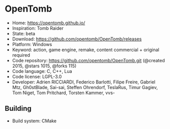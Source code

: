 # OpenTomb

- Home: https://opentomb.github.io/
- Inspiration: Tomb Raider
- State: beta
- Download: https://github.com/opentomb/OpenTomb/releases
- Platform: Windows
- Keyword: action, game engine, remake, content commercial + original required
- Code repository: https://github.com/opentomb/OpenTomb.git (@created 2015, @stars 1015, @forks 115)
- Code language: C, C++, Lua
- Code license: LGPL-3.0
- Developer: Adrien RICCIARDI, Federico Barlotti, Filipe Freire, Gabriel Mtz, Gh0stBlade, Sai-sai, Steffen Ohrendorf, TeslaRus, Timur Gagiev, Tom Niget, Tom Pritchard, Torsten Kammer, vvs-

## Building

- Build system: CMake
